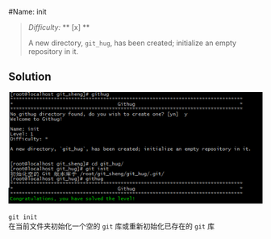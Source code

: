 #Name: init    

>*Difficulty:* ** [x] **  
>
>A new directory, `git_hug`, has been created; initialize an empty repository in it.  
  
Solution  
-------------------------
![level1_0](images/level1_0.png)  

`git init`  
在当前文件夹初始化一个空的 `git` 库或重新初始化已存在的 `git` 库
